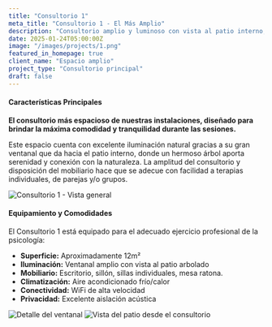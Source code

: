 ```yaml
---
title: "Consultorio 1"
meta_title: "Consultorio 1 - El Más Amplio"
description: "Consultorio amplio y luminoso con vista al patio interno, ideal para terapias individuales, de pareja o grupales. Un ambiente tranquilo y profesional para tus sesiones"
date: 2025-01-24T05:00:00Z
image: "/images/projects/1.png"
featured_in_homepage: true
client_name: "Espacio amplio"
project_type: "Consultorio principal"
draft: false
---
```


#### Características Principales

**El consultorio más espacioso de nuestras instalaciones, diseñado para brindar la máxima comodidad y tranquilidad durante las sesiones.**

Este espacio cuenta con excelente iluminación natural gracias a su gran ventanal que da hacia el patio interno, donde un hermoso árbol aporta serenidad y conexión con la naturaleza. La amplitud del consultorio y disposición del mobiliario hace que se adecue con facilidad a terapias individuales, de parejas y/o grupos.

![Consultorio 1 - Vista general](/images/gallery/1c.webp)

#### Equipamiento y Comodidades

El Consultorio 1 está equipado para el adecuado ejercicio profesional de la psicología:

- **Superficie:** Aproximadamente 12m² 
- **Iluminación:** Ventanal amplio con vista al patio arbolado
- **Mobiliario:** Escritorio, sillón, sillas individuales, mesa ratona.
- **Climatización:** Aire acondicionado frío/calor
- **Conectividad:** WiFi de alta velocidad
- **Privacidad:** Excelente aislación acústica


![Detalle del ventanal](/images/gallery/1b.webp)
![Vista del patio desde el consultorio](/images/gallery/1d.webp)